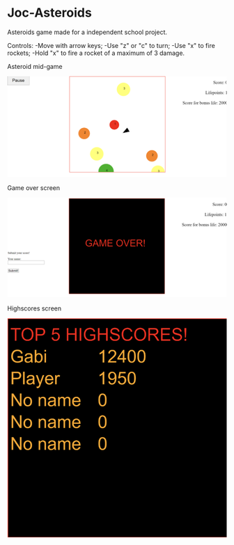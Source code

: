 # Joc-Asteroids

Asteroids game made for a independent school project.

Controls:
-Move with arrow keys;
-Use "z" or "c" to turn;
-Use "x" to fire rockets;
-Hold "x" to fire a rocket of a maximum of 3 damage.

Asteroid mid-game

![Asteroid mid-game](https://github.com/Alexsandrux/Joc-Asteroids/blob/main/asteroids_game1.png)

Game over screen

![GAME OVER](https://github.com/Alexsandrux/Joc-Asteroids/blob/main/asteroids_game2.png)

Highscores screen

![Table_score](https://github.com/Alexsandrux/Joc-Asteroids/blob/main/asteroids_game3.png)
